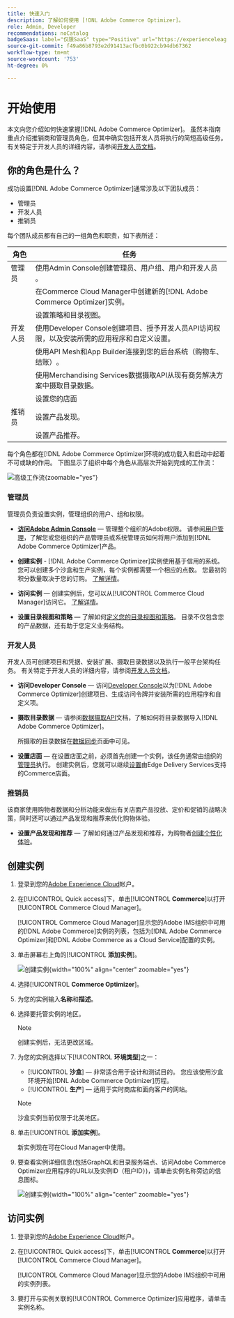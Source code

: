 ```yaml
---
title: 快速入门
description: 了解如何使用 [!DNL Adobe Commerce Optimizer]。
role: Admin, Developer
recommendations: noCatalog
badgeSaas: label="仅限SaaS" type="Positive" url="https://experienceleague.adobe.com/zh-hans/docs/commerce/user-guides/product-solutions" tooltip="仅适用于Adobe Commerce as a Cloud Service和Adobe Commerce Optimizer项目(Adobe管理的SaaS基础架构)。"
source-git-commit: f49a86b8793e2d91413acfbc0b922cb94db67362
workflow-type: tm+mt
source-wordcount: '753'
ht-degree: 0%

---
```


# 开始使用

本文向您介绍如何快速掌握[!DNL Adobe Commerce Optimizer]。 虽然本指南重点介绍推销商和管理员角色，但其中确实包括开发人员将执行的简短高级任务。 有关特定于开发人员的详细内容，请参阅[开发人员文档](https://developer-stage.adobe.com/commerce/services/composable-catalog/)。

## 你的角色是什么？

成功设置[!DNL Adobe Commerce Optimizer]通常涉及以下团队成员：

- 管理员
- 开发人员
- 推销员

每个团队成员都有自己的一组角色和职责，如下表所述：

| 角色 | 任务 |
|---|---|
| 管理员 | 使用Admin Console创建管理员、用户组、用户和开发人员&#x200B;。 |
|  | 在Commerce Cloud Manager中创建新的[!DNL Adobe Commerce Optimizer]实例&#x200B;。 |
|  | 设置策略和目录视图。 |
| 开发人员 | 使用Developer Console创建项目、授予开发人员API访问权限，以及安装所需的应用程序和自定义设置。 |
|  | 使用API Mesh和App Builder连接到您的后台系统（购物车、结账）&#x200B;。 |
|  | 使用Merchandising Services数据摄取API从现有商务解决方案中摄取目录数据&#x200B;。 |
|  | 设置您的店面 |
| 推销员 | 设置产品发现&#x200B;。 |
|  | 设置产品推荐。 |

每个角色都在[!DNL Adobe Commerce Optimizer]环境的成功载入和启动中起着不可或缺的作用。 下图显示了组织中每个角色从高层次开始到完成的工作流：

![高级工作流](./assets/high-level-workflow.png){zoomable="yes"}

### 管理员

管理员负责设置实例，管理组织的用户、组和权限。

- **[访问Adobe Admin Console](https://helpx.adobe.com/cn/enterprise/admin-guide.html)** — 管理整个组织的Adobe权限。 请参阅[用户管理](./user-management.md)，了解您或您组织的产品管理员或系统管理员如何将用户添加到[!DNL Adobe Commerce Optimizer]产品。

- **创建实例** - [!DNL Adobe Commerce Optimizer]实例使用基于信用的系统。 您可以创建多个沙盒和生产实例，每个实例都需要一个相应的点数。 您最初的积分数量取决于您的订购。 [了解详情](#create-an-instance)。

- **访问实例** — 创建实例后，您可以从[!UICONTROL Commerce Cloud Manager]访问它。 [了解详情](#access-an-instance)。

- **设置目录视图和策略** — 了解如何[定义您的目录视图和策略](./setup/catalog-view.md)。 目录不仅包含您的产品数据，还有助于您定义业务结构。

### 开发人员

开发人员可创建项目和凭据、安装扩展、摄取目录数据以及执行一般平台架构任务。 有关特定于开发人员的详细内容，请参阅[开发人员文档](https://developer-stage.adobe.com/commerce/services/composable-catalog/)。

- **访问Developer Console** — 访问[Developer Console](https://developer.adobe.com/developer-console/docs/guides/getting-started)以为[!DNL Adobe Commerce Optimizer]创建项目、生成访问令牌并安装所需的应用程序和自定义项。

- **摄取目录数据** — 请参阅[数据摄取API](https://developer-stage.adobe.com/commerce/services/composable-catalog/data-ingestion/using-the-api/)文档，了解如何将目录数据导入[!DNL Adobe Commerce Optimizer]。

  所摄取的目录数据在[数据同步](./setup/data-sync.md)页面中可见。

- **设置店面** — 在设置店面之前，必须首先创建一个实例，该任务通常由组织的[管理员](#administrator)执行。 创建实例后，您就可以继续[设置](./storefront.md)由Edge Delivery Services支持的Commerce店面。

### 推销员

该商家使用购物者数据和分析功能来做出有关店面产品投放、定价和促销的战略决策，同时还可以通过产品发现和推荐来优化购物体验。

- **设置产品发现和推荐** — 了解如何通过产品发现和推荐，为购物者[创建个性化体验](./merchandising/overview.md)。

## 创建实例

1. 登录到您的[Adobe Experience Cloud](https://experience.adobe.com/)帐户。

1. 在[!UICONTROL Quick access]下，单击&#x200B;[!UICONTROL **Commerce**]&#x200B;以打开[!UICONTROL Commerce Cloud Manager]。

   [!UICONTROL Commerce Cloud Manager]显示您的Adobe IMS组织中可用的[!DNL Adobe Commerce]实例的列表，包括为[!DNL Adobe Commerce Optimizer]和[!DNL Adobe Commerce as a Cloud Service]配置的实例。

1. 单击屏幕右上角的&#x200B;[!UICONTROL **添加实例**]。

   ![创建实例](./assets/create-aco-instance.png){width="100%" align="center" zoomable="yes"}

1. 选择&#x200B;[!UICONTROL **Commerce Optimizer**]。

1. 为您的实例输入&#x200B;**名称**&#x200B;和&#x200B;**描述**。

1. 选择要托管实例的地区。

   >[!NOTE]
   >
   >创建实例后，无法更改区域。

1. 为您的实例选择以下&#x200B;[!UICONTROL **环境类型**]&#x200B;之一：

   - [!UICONTROL **沙盒**] — 非常适合用于设计和测试目的。 您应该使用沙盒环境开始[!DNL Adobe Commerce Optimizer]历程。
   - [!UICONTROL **生产**] — 适用于实时商店和面向客户的网站。

   >[!NOTE]
   >
   >沙盒实例当前仅限于北美地区。

1. 单击&#x200B;[!UICONTROL **添加实例**]。

   新实例现在可在Cloud Manager中使用。

1. 要查看实例详细信息(包括GraphQL和目录服务端点、访问Adobe Commerce Optimizer应用程序的URL以及实例ID（租户ID）)，请单击实例名称旁边的信息图标。

   ![创建实例](./assets/aco-instance-details.png){width="100%" align="center" zoomable="yes"}

## 访问实例

1. 登录到您的[Adobe Experience Cloud](https://experience.adobe.com/)帐户。

1. 在[!UICONTROL Quick access]下，单击&#x200B;[!UICONTROL **Commerce**]&#x200B;以打开[!UICONTROL Commerce Cloud Manager]。

   [!UICONTROL Commerce Cloud Manager]显示您的Adobe IMS组织中可用的实例列表。

1. 要打开与实例关联的[!UICONTROL Commerce Optimizer]应用程序，请单击实例名称。


